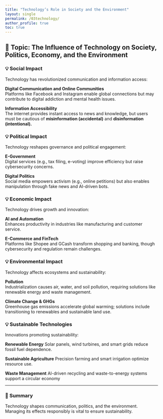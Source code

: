 ```yaml
---
title: "Technology’s Role in Society and the Environment"
layout: single
permalink: /03technology/
author_profile: true
toc: true
---
```


## 🧭 Topic: The Influence of Technology on Society, Politics, Economy, and the Environment

### 💡 Social Impact
Technology has revolutionized communication and information access:

**Digital Communication and Online Communities**  
Platforms like Facebook and Instagram enable global connections but may contribute to digital addiction and mental health issues.

**Information Accessibility**  
The internet provides instant access to news and knowledge, but users must be cautious of **misinformation (accidental)** and **disinformation (intentional).**


### 💡 Political Impact
Technology reshapes governance and political engagement:

**E-Government**  
Digital services (e.g., tax filing, e-voting) improve efficiency but raise cybersecurity concerns.

**Digital Politics**  
Social media empowers activism (e.g., online petitions) but also enables manipulation through fake news and AI-driven bots.


### 💡 Economic Impact
Technology drives growth and innovation:

**AI and Automation**  
Enhances productivity in industries like manufacturing and customer service.

**E-Commerce and FinTech**  
Platforms like Shopee and GCash transform shopping and banking, though cybersecurity and regulation remain challenges.


### 💡 Environmental Impact
Technology affects ecosystems and sustainability:

**Pollution**  
Industrialization causes air, water, and soil pollution, requiring solutions like renewable energy and waste management.

**Climate Change & GHGs**  
Greenhouse gas emissions accelerate global warming; solutions include transitioning to renewables and sustainable land use.


### 💡 Sustainable Technologies
Innovations promoting sustainability:

**Renewable Energy** 
Solar panels, wind turbines, and smart grids reduce fossil fuel dependence.

**Sustainable Agriculture**
Precision farming and smart irrigation optimize resource use.

**Waste Management**
AI-driven recycling and waste-to-energy systems support a circular economy

---

### 📌 Summary

Technology shapes communication, politics, and the environment. Managing its effects responsibly is vital to ensure sustainability.

